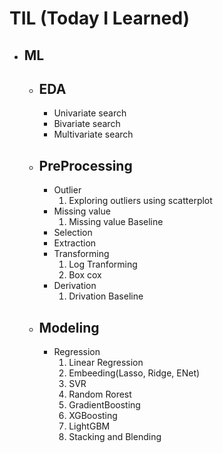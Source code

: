 # <h1>TIL (Today I Learned)</h1>


<ul>
    <li>
        <h2>ML</h2>
        <ul>
            <li>
                <h2>EDA</h2>
                <ul>
                    <li><a>Univariate search</a></li>
                    <li><a>Bivariate search</a></li>
                    <li><a>Multivariate search</a></li>
                </ul>
            </li>
            <li>
                <h2>PreProcessing</h2>
                <ul>
                    <li>
                        Outlier
                        <ol>
                            <li><a>Exploring outliers using scatterplot</a></li>
                        </ol>
                    </li>
                    <li>
                        Missing value
                        <ol>
                            <li><a>Missing value Baseline</a></li>
                        </ol>
                    </li>
                    <li>Selection</li>
                    <li>Extraction</li>
                    <li>
                        Transforming
                        <ol>
                            <li><a>Log Tranforming</a></li>
                            <li><a>Box cox</a></li>
                        </ol>
                    </li>
                    <li>
                        Derivation
                        <ol>
                            <li><a>Drivation Baseline</a></li>
                        </ol>
                    </li>
                </ul>
            </li>
            <li>
                <h2>Modeling</h2>
                <ul>
                    <li>
                        Regression
                        <ol>
                            <li><a>Linear Regression</a></li>
                            <li><a>Embeeding(Lasso, Ridge, ENet)</a></li>
                            <li><a>SVR</a></li>
                            <li><a>Random Rorest</a></li>
                            <li><a>GradientBoosting</a></li>
                            <li><a>XGBoosting</a></li>
                            <li><a>LightGBM</a></li>
                            <li><a>Stacking and Blending</a></li>
                        </ol>
                    </li>
                </ul>
            </li>
        </ul>
    </li>
</ul>

